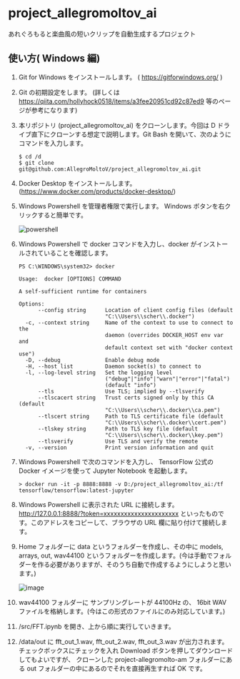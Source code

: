 # project_allegromoltov_ai
あれぐろもると楽曲風の短いクリップを自動生成するプロジェクト

## 使い方( Windows 編)

1. Git for Windows をインストールします。 ( https://gitforwindows.org/ )
1. Git の初期設定をします。 (詳しくは https://qiita.com/hollyhock0518/items/a3fee20951cd92c87ed9 等のページが参考になります)
1. 本リポジトリ (project_allegromoltov_ai) をクローンします。今回は D ドライブ直下にクローンする想定で説明します。Git Bash を開いて、次のようにコマンドを入力します。 

      ```
      $ cd /d
      $ git clone git@github.com:AllegroMoltoV/project_allegromoltov_ai.git
      ```
  
1. Docker Desktop をインストールします。 (https://www.docker.com/products/docker-desktop/)
1. Windows Powershell を管理者権限で実行します。 Windows ボタンを右クリックすると簡単です。

      ![powershell](https://user-images.githubusercontent.com/77569633/220794460-fb77715e-2f6f-4920-86fe-672723ce9ff9.png)

1. Windows Powershell で docker コマンドを入力し、docker がインストールされていることを確認します。

      ```
      PS C:\WINDOWS\system32> docker
      
      Usage:  docker [OPTIONS] COMMAND
      
      A self-sufficient runtime for containers
      
      Options:
            --config string      Location of client config files (default
                                 "C:\\Users\\scher\\.docker")
        -c, --context string     Name of the context to use to connect to the
                                 daemon (overrides DOCKER_HOST env var and
                                 default context set with "docker context use")
        -D, --debug              Enable debug mode
        -H, --host list          Daemon socket(s) to connect to
        -l, --log-level string   Set the logging level
                                 ("debug"|"info"|"warn"|"error"|"fatal")
                                 (default "info")
            --tls                Use TLS; implied by --tlsverify
            --tlscacert string   Trust certs signed only by this CA (default
                                 "C:\\Users\\scher\\.docker\\ca.pem")
            --tlscert string     Path to TLS certificate file (default
                                 "C:\\Users\\scher\\.docker\\cert.pem")
            --tlskey string      Path to TLS key file (default
                                 "C:\\Users\\scher\\.docker\\key.pem")
            --tlsverify          Use TLS and verify the remote
        -v, --version            Print version information and quit
      ```

1. Windows Powershell で次のコマンドを入力し、 TensorFlow 公式の Docker イメージを使って Jupyter Notebook を起動します。 

      ```
      > docker run -it -p 8888:8888 -v D:/project_allegromoltov_ai:/tf tensorflow/tensorflow:latest-jupyter
      ```
      
1. Windows Powershell に表示された URL に接続します。 http://127.0.0.1:8888/?token=xxxxxxxxxxxxxxxxxxxxxx といったものです。このアドレスをコピーして、ブラウザの URL 欄に貼り付けて接続します。
1. Home フォルダーに data というフォルダーを作成し、その中に models, arrays, out, wav44100 というフォルダーを作成します。(今は手動でフォルダーを作る必要がありますが、そのうち自動で作成するようにしようと思います。)

      ![image](https://user-images.githubusercontent.com/77569633/220796386-99439722-efd2-4673-ae88-98e9d7c53db2.png)
      
1. wav44100 フォルダーに サンプリングレートが 44100Hz の、 16bit WAV ファイルを格納します。(今はこの形式のファイルにのみ対応しています。)
1. /src/FFT.ipynb を開き、上から順に実行していきます。
1. /data/out に fft_out_1.wav, fft_out_2.wav, fft_out_3.wav が出力されます。チェックボックスにチェックを入れ Download ボタンを押してダウンロードしてもよいですが、 クローンした project-allegromolto-am フォルダーにある out フォルダーの中にあるのでそれを直接再生すれば OK です。
